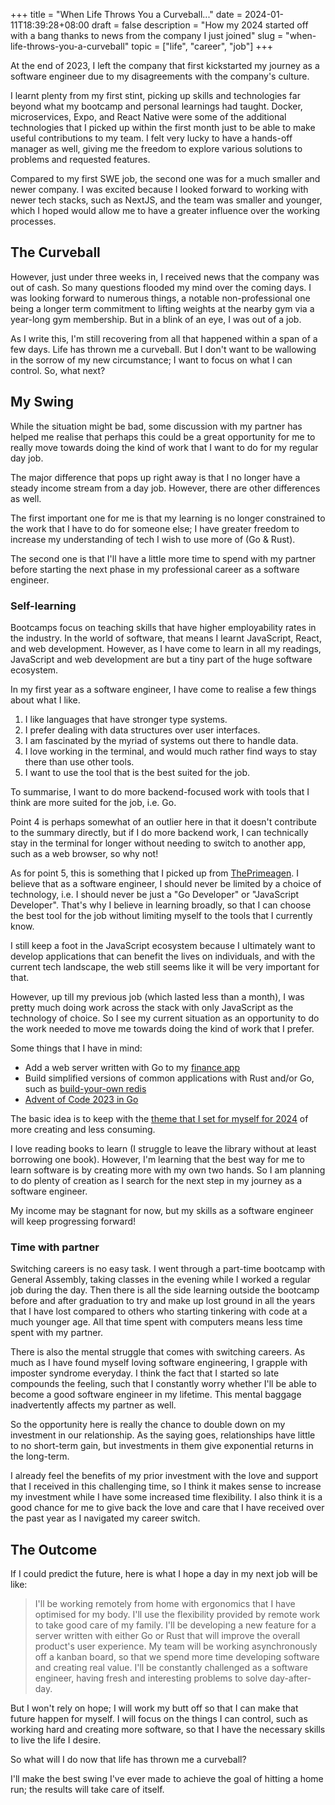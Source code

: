 +++
title = "When Life Throws You a Curveball..."
date = 2024-01-11T18:39:28+08:00
draft = false
description = "How my 2024 started off with a bang thanks to news from the company I just joined"
slug = "when-life-throws-you-a-curveball"
topic = ["life", "career", "job"]
+++

At the end of 2023, I left the company that first kickstarted my journey as a software engineer due to my disagreements with the company's culture.

I learnt plenty from my first stint, picking up skills and technologies far beyond what my bootcamp and personal learnings had taught. Docker, microservices, Expo, and React Native were some of the additional technologies that I picked up within the first month just to be able to make useful contributions to my team. I felt very lucky to have a hands-off manager as well, giving me the freedom to explore various solutions to problems and requested features.

Compared to my first SWE job, the second one was for a much smaller and newer company. I was excited because I looked forward to working with newer tech stacks, such as NextJS, and the team was smaller and younger, which I hoped would allow me to have a greater influence over the working processes.

## The Curveball

However, just under three weeks in, I received news that the company was out of cash. So many questions flooded my mind over the coming days. I was looking forward to numerous things, a notable non-professional one being a longer term commitment to lifting weights at the nearby gym via a year-long gym membership. But in a blink of an eye, I was out of a job.

As I write this, I'm still recovering from all that happened within a span of a few days. Life has thrown me a curveball. But I don't want to be wallowing in the sorrow of my new circumstance; I want to focus on what I can control. So, what next?

## My Swing

While the situation might be bad, some discussion with my partner has helped me realise that perhaps this could be a great opportunity for me to really move towards doing the kind of work that I want to do for my regular day job.

The major difference that pops up right away is that I no longer have a steady income stream from a day job. However, there are other differences as well.

The first important one for me is that my learning is no longer constrained to the work that I have to do for someone else; I have greater freedom to increase my understanding of tech I wish to use more of (Go & Rust).

The second one is that I'll have a little more time to spend with my partner before starting the next phase in my professional career as a software engineer.

### Self-learning

Bootcamps focus on teaching skills that have higher employability rates in the industry. In the world of software, that means I learnt JavaScript, React, and web development. However, as I have come to learn in all my readings, JavaScript and web development are but a tiny part of the huge software ecosystem.

In my first year as a software engineer, I have come to realise a few things about what I like.

1. I like languages that have stronger type systems.
2. I prefer dealing with data structures over user interfaces.
3. I am fascinated by the myriad of systems out there to handle data.
4. I love working in the terminal, and would much rather find ways to stay there than use other tools.
5. I want to use the tool that is the best suited for the job.

To summarise, I want to do more backend-focused work with tools that I think are more suited for the job, i.e. Go.

Point 4 is perhaps somewhat of an outlier here in that it doesn't contribute to the summary directly, but if I do more backend work, I can technically stay in the terminal for longer without needing to switch to another app, such as a web browser, so why not!

As for point 5, this is something that I picked up from [ThePrimeagen](https://twitter.com/ThePrimeagen). I believe that as a software engineer, I should never be limited by a choice of technology, i.e. I should never be just a "Go Developer" or "JavaScript Developer". That's why I believe in learning broadly, so that I can choose the best tool for the job without limiting myself to the tools that I currently know.

I still keep a foot in the JavaScript ecosystem because I ultimately want to develop applications that can benefit the lives on individuals, and with the current tech landscape, the web still seems like it will be very important for that.

However, up till my previous job (which lasted less than a month), I was pretty much doing work across the stack with only JavaScript as the technology of choice. So I see my current situation as an opportunity to do the work needed to move me towards doing the kind of work that I prefer.

Some things that I have in mind:

- Add a web server written with Go to my [finance app](https://github.com/darricheng/finance-app)
- Build simplified versions of common applications with Rust and/or Go, such as [build-your-own redis](https://build-your-own.org/redis/#table-of-contents)
- [Advent of Code 2023 in Go](https://github.com/darricheng/aoc2023)

The basic idea is to keep with the [theme that I set for myself for 2024](/posts/theme-for-2024) of more creating and less consuming.

I love reading books to learn (I struggle to leave the library without at least borrowing one book). However, I'm learning that the best way for me to learn software is by creating more with my own two hands. So I am planning to do plenty of creation as I search for the next step in my journey as a software engineer.

My income may be stagnant for now, but my skills as a software engineer will keep progressing forward!

### Time with partner

Switching careers is no easy task. I went through a part-time bootcamp with General Assembly, taking classes in the evening while I worked a regular job during the day. Then there is all the side learning outside the bootcamp before and after graduation to try and make up lost ground in all the years that I have lost compared to others who starting tinkering with code at a much younger age. All that time spent with computers means less time spent with my partner.

There is also the mental struggle that comes with switching careers. As much as I have found myself loving software engineering, I grapple with imposter syndrome everyday. I think the fact that I started so late compounds the feeling, such that I constantly worry whether I'll be able to become a good software engineer in my lifetime. This mental baggage inadvertently affects my partner as well.

So the opportunity here is really the chance to double down on my investment in our relationship. As the saying goes, relationships have little to no short-term gain, but investments in them give exponential returns in the long-term.

I already feel the benefits of my prior investment with the love and support that I received in this challenging time, so I think it makes sense to increase my investment while I have some increased time flexibility. I also think it is a good chance for me to give back the love and care that I have received over the past year as I navigated my career switch.

## The Outcome

If I could predict the future, here is what I hope a day in my next job will be like:

> I'll be working remotely from home with ergonomics that I have optimised for my body. I'll use the flexibility provided by remote work to take good care of my family. I'll be developing a new feature for a server written with either Go or Rust that will improve the overall product's user experience. My team will be working asynchronously off a kanban board, so that we spend more time developing software and creating real value. I'll be constantly challenged as a software engineer, having fresh and interesting problems to solve day-after-day.

But I won't rely on hope; I will work my butt off so that I can make that future happen for myself. I will focus on the things I can control, such as working hard and creating more software, so that I have the necessary skills to live the life I desire.

So what will I do now that life has thrown me a curveball?

I'll make the best swing I've ever made to achieve the goal of hitting a home run; the results will take care of itself.
